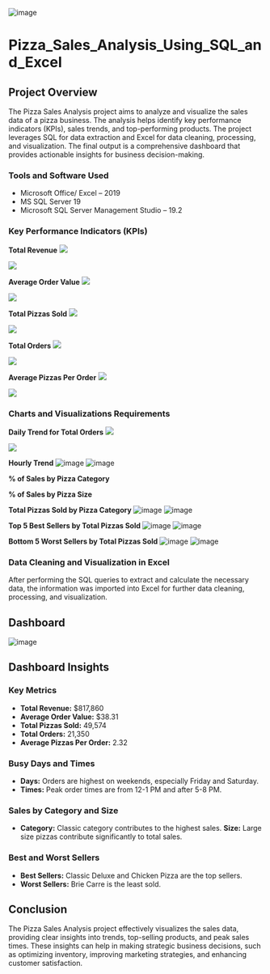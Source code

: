 ![image](https://github.com/user-attachments/assets/73cd945b-eaf2-47cd-88ba-73bead2844f6)

# Pizza_Sales_Analysis_Using_SQL_and_Excel

## Project Overview
The Pizza Sales Analysis project aims to analyze and visualize the sales data of a pizza business. The analysis helps identify key performance indicators (KPIs), sales trends, and top-performing products. The project leverages SQL for data extraction and Excel for data cleaning, processing, and visualization. The final output is a comprehensive dashboard that provides actionable insights for business decision-making.

### Tools and Software Used
-	Microsoft Office/ Excel – 2019
-	MS SQL Server 19
-	Microsoft SQL Server Management Studio – 19.2

### Key Performance Indicators (KPIs)
**Total Revenue**
![](Total_Revenue_q.png)

![](Total_Revenue.png)

**Average Order Value**
![](Avg_Order_Value_q.png)

![](Avg_Order_Value.png)

**Total Pizzas Sold**
![](Total_Pizzas_Sold_q.png)

![](Total_Pizzas_Sold.png)

**Total Orders**
![](Total_Orders_q.png)

![](Total_Orders.png)

**Average Pizzas Per Order**
![](Avg_Pizzas_Per_Order_query.png)

![](Avg_Pizzas_Per_Order.png)

### Charts and Visualizations Requirements
**Daily Trend for Total Orders**
![](Daily_Trend_query.png)

![](Daily_Trend.png)

**Hourly Trend**
![image](https://github.com/user-attachments/assets/75f8d32f-2e8b-4a63-bee0-e718e4023d30)
![image](https://github.com/user-attachments/assets/ad78ff1c-af6a-4aff-887b-24ab6d7b4355)


**% of Sales by Pizza Category**

**% of Sales by Pizza Size**

**Total Pizzas Sold by Pizza Category**
![image](https://github.com/user-attachments/assets/e647d3e8-4dcb-4a18-81ef-e9040c25ec2e)
![image](https://github.com/user-attachments/assets/f47e57f0-9953-40d8-8716-c7e28c5461a9)

**Top 5 Best Sellers by Total Pizzas Sold**
![image](https://github.com/user-attachments/assets/179d5e66-995a-4d3a-b585-320cea84957f)
![image](https://github.com/user-attachments/assets/c2f40dd0-d3f7-4ab0-9c09-e1bb2dc748d8)

**Bottom 5 Worst Sellers by Total Pizzas Sold**
![image](https://github.com/user-attachments/assets/90b4d0f3-e306-48dc-8be7-5928bbda0ffd)
![image](https://github.com/user-attachments/assets/36825377-4a7e-4068-9c89-b378c33088e7)

### Data Cleaning and Visualization in Excel
After performing the SQL queries to extract and calculate the necessary data, the information was imported into Excel for further data cleaning, processing, and visualization.

## Dashboard
![image](https://github.com/user-attachments/assets/cc288367-5ec2-4058-9232-7fee349b32f9)

## Dashboard Insights
### Key Metrics
-	**Total Revenue:** $817,860
-	**Average Order Value:** $38.31
-	**Total Pizzas Sold:** 49,574
-	**Total Orders:** 21,350
-	**Average Pizzas Per Order:** 2.32
### Busy Days and Times
-	**Days:** Orders are highest on weekends, especially Friday and Saturday.
-	**Times:** Peak order times are from 12-1 PM and after 5-8 PM.
### Sales by Category and Size
-	**Category:** Classic category contributes to the highest sales.
	**Size:** Large size pizzas contribute significantly to total sales.
### Best and Worst Sellers
-	**Best Sellers:** Classic Deluxe and Chicken Pizza are the top sellers.
-	**Worst Sellers:** Brie Carre is the least sold.

## Conclusion
The Pizza Sales Analysis project effectively visualizes the sales data, providing clear insights into trends, top-selling products, and peak sales times. These insights can help in making strategic business decisions, such as optimizing inventory, improving marketing strategies, and enhancing customer satisfaction.
